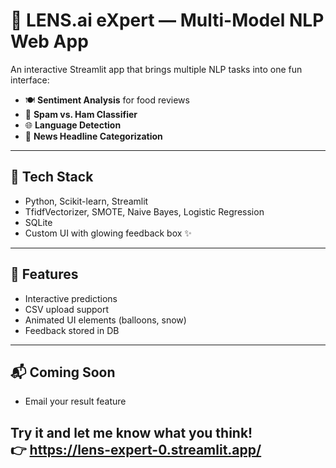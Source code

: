 # 🤖 LENS.ai eXpert — Multi-Model NLP Web App

An interactive Streamlit app that brings multiple NLP tasks into one fun interface:

- 🍽️ **Sentiment Analysis** for food reviews  
- 🤖 **Spam vs. Ham Classifier**  
- 🌐 **Language Detection**  
- 📰 **News Headline Categorization**  
---
## 🚀 Tech Stack
- Python, Scikit-learn, Streamlit  
- TfidfVectorizer, SMOTE, Naive Bayes, Logistic Regression  
- SQLite 
- Custom UI with glowing feedback box ✨
---
## 🎯 Features
- Interactive predictions  
- CSV upload support  
- Animated UI elements (balloons, snow)  
- Feedback stored in DB
---
## 📬 Coming Soon
- Email your result feature  

Try it and let me know what you think!  
👉 https://lens-expert-0.streamlit.app/
---
